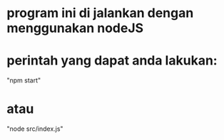# program ini di jalankan dengan menggunakan nodeJS
# perintah yang dapat anda lakukan:
"npm start"
# atau
"node src/index.js"